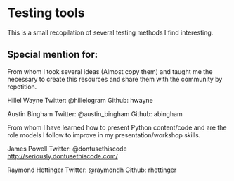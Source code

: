 # Testing tools
This is a small recopilation of several testing methods I find interesting.

## Special mention for:
From whom I took several ideas (Almost copy them) and taught me the necessary
to create this resources and share them with the community by repetition.



Hillel Wayne Twitter: @hillelogram  Github: hwayne

Austin Bingham Twitter: @austin_bingham Github: abingham



From whom I have learned how to present Python content/code and are the role
models I follow to improve in my presentation/workshop skills.


James Powell Twitter: @dontusethiscode http://seriously.dontusethiscode.com/

Raymond Hettinger Twitter: @raymondh Github: rhettinger
